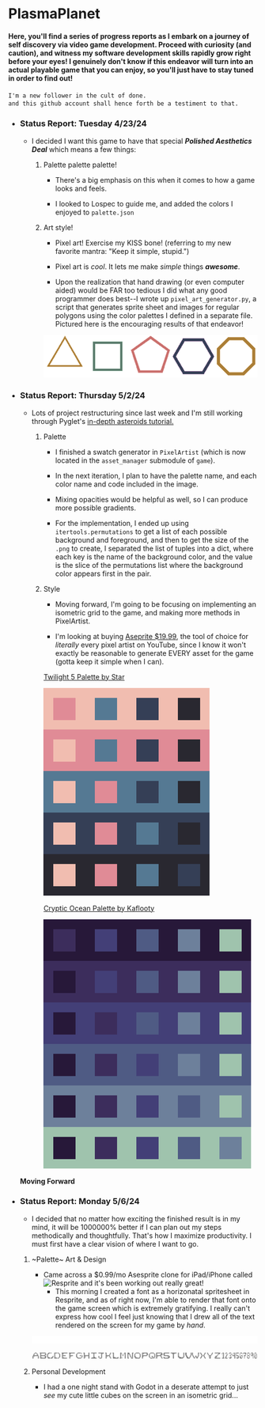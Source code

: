 # PlasmaPlanet
####  Here, you'll find a series of progress reports as I embark on a journey of self discovery via video game development. Proceed with curiosity (and caution), and witness my software development skills rapidly grow right before your eyes! I genuinely don't know if this endeavor will turn into an actual playable game that you can enjoy, so you'll just have to stay tuned in order to find out!

	I'm a new follower in the cult of done.
    and this github account shall hence forth be a testiment to that.


- ### Status Report: Tuesday 4/23/24
    
    - I decided I want this game to have that special ***Polished Aesthetics Deal*** which means a few things:
        
    	1. Palette palette palette!
            
        	- There's a big emphasis on this when it comes to how a game looks and feels.
            
            - I looked to Lospec to guide me, and added the colors I enjoyed to `palette.json`
        
        2. Art style!
            
            - Pixel art! Exercise my KISS bone! (referring to my new favorite mantra: "Keep it simple, stupid.")
            
            - Pixel art is *cool*. It lets me make *simple* things ***awesome***.
            
            - Upon the realization that hand drawing (or even computer aided) would be FAR too tedious I did what any good programmer does best--I wrote up `pixel_art_generator.py`, a script that generates sprite sheet and images for regular polygons using the color palettes I defined in a separate file. Pictured here is the encouraging results of that endeavor!

            ![a sample spritesheet showcasing the different polygons](version-0.0.2/resources/images/sample-spritesheet-(132x132).png)



- ### Status Report: Thursday 5/2/24
    
    - Lots of project restructuring since last week and I'm still working through Pyglet's [in-depth asteroids tutorial.](https://pyglet.readthedocs.io/en/latest/programming_guide/examplegame.html#making-the-player-and-asteroid-sprites)
        
        1. Palette
            
            - I finished a swatch generator in `PixelArtist` (which is now located in the `asset_manager` submodule of `game`).
            
            - In the next iteration, I plan to have the palette name, and each color name and code included in the image.
            
            - Mixing opacities would be helpful as well, so I can produce more possible gradients.
            
            - For the implementation, I ended up using `itertools.permutations` to get a list of each possible background and foreground, and then to get the size of the `.png` to create, I separated the list of tuples into a dict, where each key is the name of the background color, and the value is the slice of the permutations list where the background color appears first in the pair.
        
        2. Style
            
            - Moving forward, I'm going to be focusing on implementing an isometric grid to the game, and making more methods in PixelArtist.
            
            - I'm looking at buying [Aseprite $19.99](https://www.aseprite.org/), the tool of choice for *literally* every pixel artist on YouTube, since I know it won't exactly be reasonable to generate EVERY asset for the game (gotta keep it simple when I can).
 
            [Twilight 5 Palette by Star](https://lospec.com/palette-list/twilight-5)

            ![twilight 5 palette swatch I generated](version-0.0.2/resources/images/twilight5-swatch-84x84.png)


            [Cryptic Ocean Palette by Kaflooty](https://lospec.com/palette-list/cryptic-ocean)

            ![cryptic ocean palette swatch I generated](version-0.0.2/resources/images/cryptic-ocean6-swatch-84x84.png)

	**Moving Forward**

- ### Status Report: Monday 5/6/24

	- I decided that no matter how exciting the finished result is in my mind, it will be 1000000% better if I can plan out my steps methodically and thoughtfully. That's how I maximize productivity. I must first have a clear vision of where I want to go.

  	1. ~Palette~ Art & Design
  		- Came across a $0.99/mo Asesprite clone for iPad/iPhone called ![Resprite](https://resprite.fengeon.com/doc) and it's been working out really great!
    		- This morning I created a font as a horizonatal spritesheet in Resprite, and as of right now, I'm able to render that font onto the game screen which is extremely gratifying. I really can't express how cool I feel just knowing that I drew all of the text rendered on the screen for my game by *hand*.

  	   ![My Custom Pixel Art Font](version-0.0.2/resources/images/large-palace-font-white.png)

  	   ![My Custom Pixel Art Font in black](version-0.0.2/resources/images/large-palace-font-black.png)

	2. Personal Development
		- I had a one night stand with Godot in a deserate attempt to just *see* my cute little cubes on the screen in an isometric grid...
  
